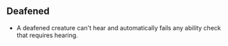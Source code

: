 ## Deafened

- A deafened creature can't hear and automatically fails any ability check that requires hearing.